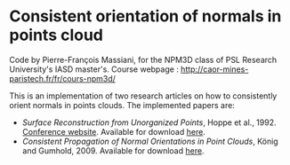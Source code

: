 Consistent orientation of normals in points cloud
=================================================

Code by Pierre-François Massiani, for the NPM3D class of PSL Research University's IASD master's.
Course webpage : http://caor-mines-paristech.fr/fr/cours-npm3d/

This is an implementation of two research articles on how to consistently orient normals in points clouds.
The implemented papers are:
* _Surface Reconstruction from Unorganized Points_, Hoppe et al., 1992. [Conference website](https://dl.acm.org/doi/abs/10.1145/133994.134011). Available for download [here](https://www.google.com/url?sa=t&rct=j&q=&esrc=s&source=web&cd=2&ved=2ahUKEwil57iP59noAhWID2MBHcoMB4QQFjABegQIARAB&url=http%3A%2F%2Fhhoppe.com%2Frecon.pdf&usg=AOvVaw2ifUmMpoJAEIE7iKYlBXRo).
* _Consistent Propagation of Normal Orientations in Point Clouds_, König and Gumhold, 2009. Available for download [here](http://www.inf.tu-dresden.de/content/institutes/smt/cg/publications/paper/normal_propagation.pdf).